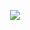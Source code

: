 <p align="center">
 <a href="https://www.codewars.com/users/RoDmitry">
   <img src="https://github.r2v.ch/codewars?user=RoDmitry&hide_clan=true&top_languages=true&theme=gradient&stroke=orange" />
 </a>
</p>
